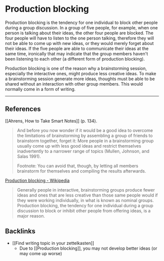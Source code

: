 # Production blocking
Production blocking is the tendency for one individual to block other people during a group discussion. In a group of five people, for example, when one person is talking about their ideas, the other four people are blocked. The four people will have to listen to the one person talking, therefore they will not be able to come up with new ideas, or they would merely forget about their ideas. If the five people are able to communicate their ideas at the same time, ironically that may indicate that the group members haven't been listening to each other (a different form of production blocking). 

Production blocking is one of the reason why a brainstorming session, especially the interactive ones, might produce less creative ideas. To make a brainstorming session generate more ideas, thoughts must be able to be shared without an interaction with other group members. This would normally come in a form of writing.

- - -
## References
[[Ahrens, How to Take Smart Notes]] (p. 134).
> And before you now wonder if it would be a good idea to overcome the limitations of brainstorming by assembling a group of friends to brainstorm together, forget it: More people in a brainstorming group usually come up with less good ideas and restrict themselves inadvertently to a narrower range of topics (Mullen, Johnson, and Salas 1991).  
>   
> Footnote: You can avoid that, though, by letting all members brainstorm for themselves and compiling the results afterwards.

[Production blocking - Wikipedia](https://en.wikipedia.org/wiki/Production_blocking)
> Generally people in interactive, brainstorming groups produce fewer ideas and ones that are less creative than those same people would if they were working individually, in what is known as nominal groups. Production blocking, the tendency for one individual during a group discussion to block or inhibit other people from offering ideas, is a major reason.

## Backlinks
* [[Find writing topic in your zettelkasten]]
	* Due to [[Production blocking]], you may not develop better ideas (or may come up worse)

<!-- #evergreen #creativity -->

<!-- {BearID:FBE2D4D6-7252-4987-8912-30E549A4CCD3-15065-0001BC9F89C145DF} -->
